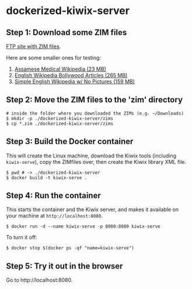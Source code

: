 dockerized-kiwix-server
=================

## Step 1: Download some ZIM files

[FTP site with ZIM files](https://ftp.fau.de/kiwix/zim/).

Here are some smaller ones for testing:

1. [Assamese Medical Wikipedia (23 MB)](https://ftp.fau.de/kiwix/zim/wikipedia/wikipedia_as_medicine_2017-08.zim)
1. [English Wikipedia Bollywood Articles (265 MB)](https://ftp.fau.de/kiwix/zim/wikipedia/wikipedia_en_bollywood_2017-01.zim)
1. [Simple English Wikipedia w/ No Pictures (159 MB)](https://ftp.fau.de/kiwix/zim/wikipedia/wikipedia_en_simple_all_nopic_2016-08.zim)

## Step 2: Move the ZIM files to the 'zim' directory

```shell
# inside the folder where you downloaded the ZIMs (e.g. ~/Downloads)
$ mkdir -p ./dockerized-kiwix-server/zims
$ cp *.zim ./dockerized-kiwix-server/zims
```

## Step 3: Build the Docker container

This will create the Linux machine, download the Kiwix tools (including `kiwix-serve`), copy the ZIMfiles over, then create the Kiwix library XML file.

```shell
$ pwd # -> ./dockerized-kiwix-server
$ docker build -t kiwix-serve .
```

## Step 4: Run the container

This starts the container and the Kiwix server, and makes it available on your machine at `http://localhost:8080`.

```shell
$ docker run -d --name kiwix-serve -p 8080:8080 kiwix-serve
```

To turn it off:

```shell
$ docker stop $(docker ps -qf "name=kiwix-serve")
```

## Step 5: Try it out in the browser

Go to http://localhost:8080.

